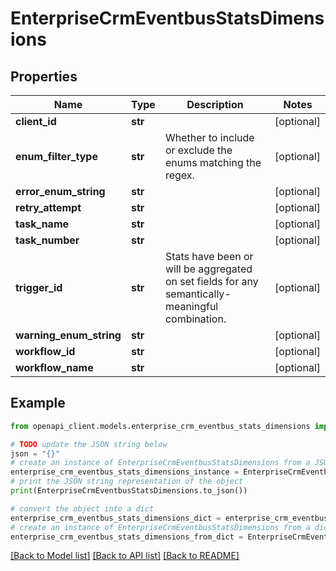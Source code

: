 # EnterpriseCrmEventbusStatsDimensions


## Properties

Name | Type | Description | Notes
------------ | ------------- | ------------- | -------------
**client_id** | **str** |  | [optional] 
**enum_filter_type** | **str** | Whether to include or exclude the enums matching the regex. | [optional] 
**error_enum_string** | **str** |  | [optional] 
**retry_attempt** | **str** |  | [optional] 
**task_name** | **str** |  | [optional] 
**task_number** | **str** |  | [optional] 
**trigger_id** | **str** | Stats have been or will be aggregated on set fields for any semantically-meaningful combination. | [optional] 
**warning_enum_string** | **str** |  | [optional] 
**workflow_id** | **str** |  | [optional] 
**workflow_name** | **str** |  | [optional] 

## Example

```python
from openapi_client.models.enterprise_crm_eventbus_stats_dimensions import EnterpriseCrmEventbusStatsDimensions

# TODO update the JSON string below
json = "{}"
# create an instance of EnterpriseCrmEventbusStatsDimensions from a JSON string
enterprise_crm_eventbus_stats_dimensions_instance = EnterpriseCrmEventbusStatsDimensions.from_json(json)
# print the JSON string representation of the object
print(EnterpriseCrmEventbusStatsDimensions.to_json())

# convert the object into a dict
enterprise_crm_eventbus_stats_dimensions_dict = enterprise_crm_eventbus_stats_dimensions_instance.to_dict()
# create an instance of EnterpriseCrmEventbusStatsDimensions from a dict
enterprise_crm_eventbus_stats_dimensions_from_dict = EnterpriseCrmEventbusStatsDimensions.from_dict(enterprise_crm_eventbus_stats_dimensions_dict)
```
[[Back to Model list]](../README.md#documentation-for-models) [[Back to API list]](../README.md#documentation-for-api-endpoints) [[Back to README]](../README.md)


